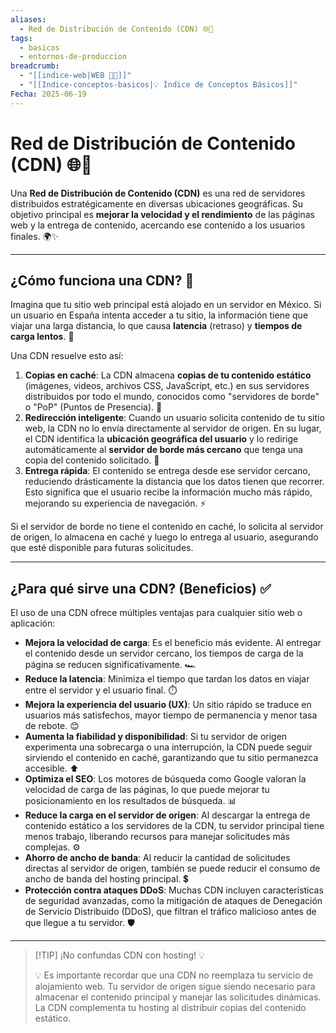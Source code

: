 ```yaml
---
aliases:
  - Red de Distribución de Contenido (CDN) 🌐🚀
tags:
  - basicos
  - entornos-de-produccion
breadcrumb:
  - "[[indice-web|WEB 🔗📝]]"
  - "[[Indice-conceptos-basicos|💡 Índice de Conceptos Básicos]]"
Fecha: 2025-06-19
---
```

# Red de Distribución de Contenido (CDN) 🌐🚀

Una **Red de Distribución de Contenido (CDN)** es una red de servidores distribuidos estratégicamente en diversas ubicaciones geográficas. Su objetivo principal es **mejorar la velocidad y el rendimiento** de las páginas web y la entrega de contenido, acercando ese contenido a los usuarios finales. 🌍✨

---

## ¿Cómo funciona una CDN? 🤔

Imagina que tu sitio web principal está alojado en un servidor en México. Si un usuario en España intenta acceder a tu sitio, la información tiene que viajar una larga distancia, lo que causa **latencia** (retraso) y **tiempos de carga lentos**. 🐢

Una CDN resuelve esto así:

1. **Copias en caché**: La CDN almacena **copias de tu contenido estático** (imágenes, videos, archivos CSS, JavaScript, etc.) en sus servidores distribuidos por todo el mundo, conocidos como "servidores de borde" o "PoP" (Puntos de Presencia). 💾
2. **Redirección inteligente**: Cuando un usuario solicita contenido de tu sitio web, la CDN no lo envía directamente al servidor de origen. En su lugar, el CDN identifica la **ubicación geográfica del usuario** y lo redirige automáticamente al **servidor de borde más cercano** que tenga una copia del contenido solicitado. 📍
3. **Entrega rápida**: El contenido se entrega desde ese servidor cercano, reduciendo drásticamente la distancia que los datos tienen que recorrer. Esto significa que el usuario recibe la información mucho más rápido, mejorando su experiencia de navegación. ⚡

Si el servidor de borde no tiene el contenido en caché, lo solicita al servidor de origen, lo almacena en caché y luego lo entrega al usuario, asegurando que esté disponible para futuras solicitudes.

---

## ¿Para qué sirve una CDN? (Beneficios) ✅

El uso de una CDN ofrece múltiples ventajas para cualquier sitio web o aplicación:

- **Mejora la velocidad de carga**: Es el beneficio más evidente. Al entregar el contenido desde un servidor cercano, los tiempos de carga de la página se reducen significativamente. 🏎️
- **Reduce la latencia**: Minimiza el tiempo que tardan los datos en viajar entre el servidor y el usuario final. ⏱️
- **Mejora la experiencia del usuario (UX)**: Un sitio rápido se traduce en usuarios más satisfechos, mayor tiempo de permanencia y menor tasa de rebote. 😊
- **Aumenta la fiabilidad y disponibilidad**: Si tu servidor de origen experimenta una sobrecarga o una interrupción, la CDN puede seguir sirviendo el contenido en caché, garantizando que tu sitio permanezca accesible. ⬆️
- **Optimiza el SEO**: Los motores de búsqueda como Google valoran la velocidad de carga de las páginas, lo que puede mejorar tu posicionamiento en los resultados de búsqueda. 📊
- **Reduce la carga en el servidor de origen**: Al descargar la entrega de contenido estático a los servidores de la CDN, tu servidor principal tiene menos trabajo, liberando recursos para manejar solicitudes más complejas. ⚙️
- **Ahorro de ancho de banda**: Al reducir la cantidad de solicitudes directas al servidor de origen, también se puede reducir el consumo de ancho de banda del hosting principal. 💲
- **Protección contra ataques DDoS**: Muchas CDN incluyen características de seguridad avanzadas, como la mitigación de ataques de Denegación de Servicio Distribuido (DDoS), que filtran el tráfico malicioso antes de que llegue a tu servidor. 🛡️

---

> [!TIP] ¡No confundas CDN con hosting! 💡
> 
> 💡 Es importante recordar que una CDN no reemplaza tu servicio de alojamiento web. Tu servidor de origen sigue siendo necesario para almacenar el contenido principal y manejar las solicitudes dinámicas. La CDN complementa tu hosting al distribuir copias del contenido estático.